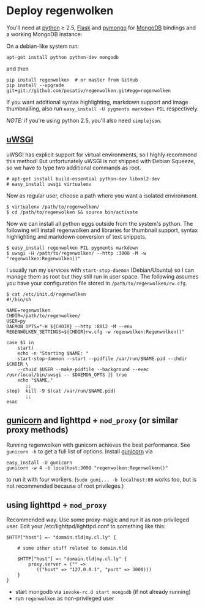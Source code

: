 Deploy regenwolken
==================

You'll need at [python][1] ≥ 2.5, [Flask][2] and [pymongo][3] for [MongoDB][4] bindings
and a working MongoDB instance:

On a debian-like system run:

    apt-get install python python-dev mongodb

and then

    pip install regenwolken  # or master from GitHub
    pip install --upgrade git+git://github.com/posativ/regenwolken.git#egg=regenwolken

If you want additional syntax highlighting, markdown support and image
thumbnailing, also run `easy_install -U pygments markdown PIL` respectively.

*NOTE:* if you're using python 2.5, you'll also need `simplejson`.

[1]: http://python.org/
[2]: http://flask.pocoo.org/
[3]: http://api.mongodb.org/python/current/
[4]: http://www.mongodb.org/

[uWSGI][5]
----------

uWSGI has explicit support for virtual environments, so I highly recommend this
method! But unfortunately uWSGI is not shipped with Debian Squeeze, so we have to
type two additional commands as root.

    # apt-get install build-essential python-dev libxml2-dev
    # easy_install uwsgi virtualenv

Now as regular user, choose a path where you want a isolated environment.

    $ virtualenv /path/to/regenwolken/
    $ cd /path/to/regenwolken && source bin/activate

Now we can install all python eggs outside from the system's python. The following
will install regenwolken and libraries for thumbnail support, syntax highlighting and
markdown conversion of text snippets.

    $ easy_install regenwolken PIL pygments markdown
    $ uwsgi -H /path/to/regenwolken/ --http :3000 -M -w "regenwolken:Regenwolken()"

I usually run my services with `start-stop-daemon` (Debian/Ubuntu) so I can manage them
as root but they still run in user space. The following assumes you have your configuration
file stored in `/path/to/regenwolken/rw.cfg`.

    $ cat /etc/init.d/regenwolken
    #!/bin/sh

    NAME=regenwolken
    CHDIR=/path/to/regenwolken/
    USER=py
    DAEMON_OPTS="-H ${CHDIR} --http :8012 -M --env REGENWOLKEN_SETTINGS=${CHDIR}rw.cfg -w regenwolken:Regenwolken()"

    case $1 in
        start)
        echo -n "Starting $NAME: "
        start-stop-daemon --start --pidfile /var/run/$NAME.pid --chdir $CHDIR \
        --chuid $USER --make-pidfile --background --exec /usr/local/bin/uwsgi -- $DAEMON_OPTS || true
        echo "$NAME."
           ;;
    stop)  kill -9 $(cat /var/run/$NAME.pid)
           ;;
    esac

[5]: http://projects.unbit.it/uwsgi/

[gunicorn][6] and lighttpd + `mod_proxy` (or similar proxy methods)
-------------------------------------------------------------------

Running regenwolken with gunicorn achieves the best performance. See
`gunicorn -h` to get a full list of options. Install [gunicorn][5] via

    easy_install -U gunicorn
    gunicorn -w 4 -b localhost:3000 "regenwolken:Regenwolken()"

to run it with four workers. (`sudo guni... -b localhost:80` works too,
but is not recommended because of root privileges.)

[6]: http://gunicorn.org/

using lighttpd + `mod_proxy`
----------------------------

Recommended way. Use some proxy-magic and run it as non-privileged user. Edit
your /etc/lighttpd/lighttpd.conf to something like this:

    $HTTP["host"] =~ "domain.tld|my.cl.ly" {

        # some other stuff related to domain.tld

        $HTTP["host"] =~ "domain.tld|my.cl.ly" {
            proxy.server = ("" =>
               (("host" => "127.0.0.1", "port" => 3000)))
        }
    }

- start mongodb via `invoke-rc.d start mongodb` (if not already running)
- run `regenwolken` as non-privileged user
